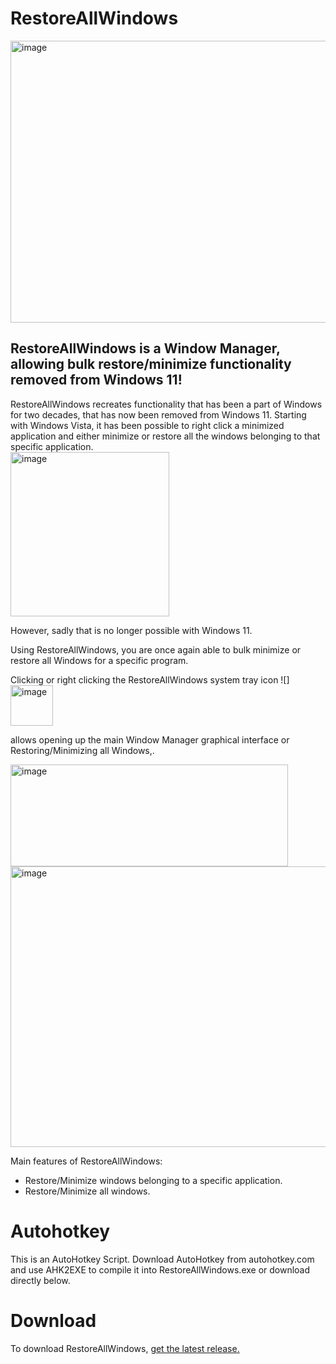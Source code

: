 # RestoreAllWindows

<img width="813" height="451" alt="image" src="https://github.com/user-attachments/assets/86970ab3-fb7d-464a-beb3-ddfb117c8012" />

## RestoreAllWindows is a Window Manager, allowing bulk restore/minimize functionality removed from Windows 11!

RestoreAllWindows recreates functionality that has been a part of Windows for two decades, that has now been removed from Windows 11.
Starting with Windows Vista, it has been possible to right click a minimized application and either minimize or restore all the windows belonging to that specific application.  
<img width="254" height="263" alt="image" src="https://github.com/user-attachments/assets/e0606e6f-a1c5-4cdc-bbb3-4c1773e9757a" />

However, sadly that is no longer possible with Windows 11.

Using RestoreAllWindows, you are once again able to bulk minimize or restore all Windows for a specific program.

Clicking or right clicking the RestoreAllWindows system tray icon ![]<img width="68" height="65" alt="image" src="https://github.com/user-attachments/assets/0b70e845-8c6e-4ce6-8a2e-defda47e8a7d" />

allows opening up the main Window Manager graphical interface or Restoring/Minimizing all Windows,.

<img width="444" height="163" alt="image" src="https://github.com/user-attachments/assets/892c6424-9075-4f54-8dd2-451495281557" />


<img width="811" height="449" alt="image" src="https://github.com/user-attachments/assets/1cb68417-d2e4-485c-be30-afb3be729063" />


Main features of RestoreAllWindows:

- Restore/Minimize windows belonging to a specific application.
- Restore/Minimize all windows.

# Autohotkey

This is an AutoHotkey Script. Download AutoHotkey from autohotkey.com and use AHK2EXE to compile it into RestoreAllWindows.exe or download directly below.

# Download

To download RestoreAllWindows, [get the latest release.](https://github.com/nascentt/RestoreAllWindows/releases/latest/download/RestoreAllWindows.exe)
